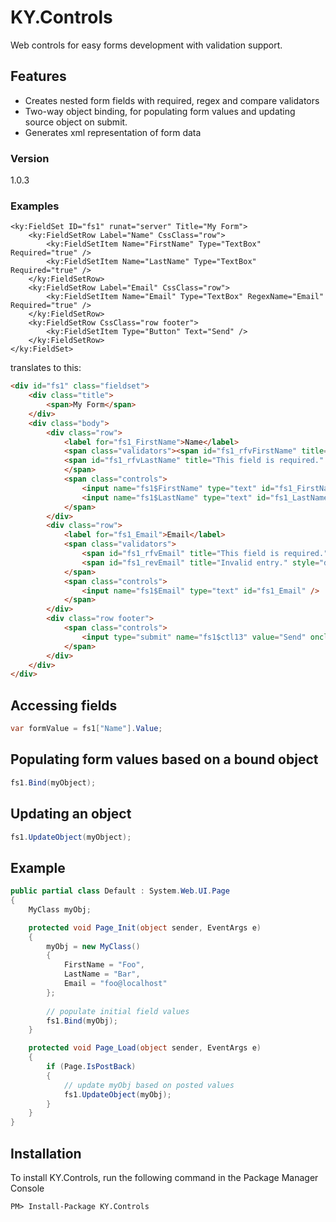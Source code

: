 # KY.Controls
Web controls for easy forms development with validation support.
## Features
- Creates nested form fields with required, regex and compare validators
- Two-way object binding, for populating form values and updating source object on submit.
- Generates xml representation of form data

### Version
1.0.3

### Examples
```aspnet
<ky:FieldSet ID="fs1" runat="server" Title="My Form">
    <ky:FieldSetRow Label="Name" CssClass="row">
        <ky:FieldSetItem Name="FirstName" Type="TextBox" Required="true" />
        <ky:FieldSetItem Name="LastName" Type="TextBox" Required="true" />
    </ky:FieldSetRow>
    <ky:FieldSetRow Label="Email" CssClass="row">
        <ky:FieldSetItem Name="Email" Type="TextBox" RegexName="Email" Required="true" />
    </ky:FieldSetRow>
    <ky:FieldSetRow CssClass="row footer">
        <ky:FieldSetItem Type="Button" Text="Send" />
    </ky:FieldSetRow>
</ky:FieldSet>
```
translates to this:
```html
<div id="fs1" class="fieldset">
    <div class="title">
        <span>My Form</span>
    </div>
    <div class="body">
        <div class="row">
            <label for="fs1_FirstName">Name</label>
            <span class="validators"><span id="fs1_rfvFirstName" title="This field is required." style="display:none;">*</span>
            <span id="fs1_rfvLastName" title="This field is required." style="display:none;">*</span>
            </span>
            <span class="controls">
                <input name="fs1$FirstName" type="text" id="fs1_FirstName" />
                <input name="fs1$LastName" type="text" id="fs1_LastName" />
            </span>
        </div>
        <div class="row">
            <label for="fs1_Email">Email</label>
            <span class="validators">
                <span id="fs1_rfvEmail" title="This field is required." style="display:none;">*</span>
                <span id="fs1_revEmail" title="Invalid entry." style="display:none;">!</span>
            </span>
            <span class="controls">
                <input name="fs1$Email" type="text" id="fs1_Email" />
            </span>
        </div>
        <div class="row footer">
            <span class="controls">
                <input type="submit" name="fs1$ctl13" value="Send" onclick="javascript:WebForm_DoPostBackWithOptions(new WebForm_PostBackOptions(&quot;fs1$ctl13&quot;, &quot;&quot;, true, &quot;&quot;, &quot;&quot;, false, false))" />
            </span>
        </div>
    </div>
</div>
```
## Accessing fields
```c#
var formValue = fs1["Name"].Value;
```
## Populating form values based on a bound object
```c#
fs1.Bind(myObject);
```
## Updating an object
```c#
fs1.UpdateObject(myObject);
```
## Example
```c#
public partial class Default : System.Web.UI.Page
{
    MyClass myObj;

    protected void Page_Init(object sender, EventArgs e)
    {
        myObj = new MyClass()
        {
            FirstName = "Foo",
            LastName = "Bar",
            Email = "foo@localhost"
        };
        
        // populate initial field values
        fs1.Bind(myObj);
    }

    protected void Page_Load(object sender, EventArgs e)
    {
        if (Page.IsPostBack)
        {
            // update myObj based on posted values
            fs1.UpdateObject(myObj);
        }
    }
}
```

## Installation
To install KY.Controls, run the following command in the Package Manager Console
```
PM> Install-Package KY.Controls
```
